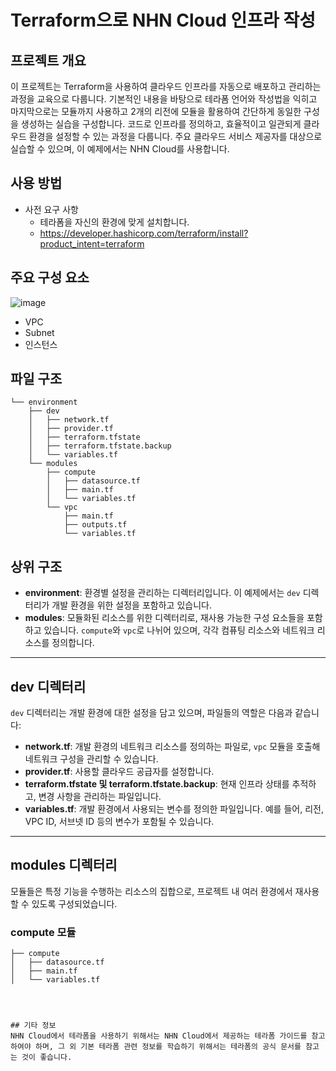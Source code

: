 # Terraform으로 NHN Cloud 인프라 작성

## 프로젝트 개요
이 프로젝트는 Terraform을 사용하여 클라우드 인프라를 자동으로 배포하고 관리하는 과정을 교육으로 다룹니다. 
기본적인 내용을 바탕으로 테라폼 언어와 작성법을 익히고 마지막으로는 모듈까지 사용하고 2개의 리전에 모듈을 활용하여 간단하게 동일한 구성을 생성하는 실습을 구성합니다. 
코드로 인프라를 정의하고, 효율적이고 일관되게 클라우드 환경을 설정할 수 있는 과정을 다룹니다. 주요 클라우드 서비스 제공자를 대상으로 실습할 수 있으며, 이 예제에서는 NHN Cloud를 사용합니다.

## 사용 방법 
* 사전 요구 사항
  - 테라폼을 자신의 환경에 맞게 설치합니다.
  - https://developer.hashicorp.com/terraform/install?product_intent=terraform 

## 주요 구성 요소 
![image](https://github.com/user-attachments/assets/02b62531-b72d-4a70-9af4-a5c5d5779232)

* VPC
* Subnet
* 인스턴스
## 파일 구조
```plaintext
└── environment
    ├── dev
    │   ├── network.tf
    │   ├── provider.tf
    │   ├── terraform.tfstate
    │   ├── terraform.tfstate.backup
    │   └── variables.tf
    └── modules
        ├── compute
        │   ├── datasource.tf
        │   ├── main.tf
        │   └── variables.tf
        └── vpc
            ├── main.tf
            ├── outputs.tf
            └── variables.tf

```

## 상위 구조

- **environment**: 환경별 설정을 관리하는 디렉터리입니다. 이 예제에서는 `dev` 디렉터리가 개발 환경을 위한 설정을 포함하고 있습니다.
- **modules**: 모듈화된 리소스를 위한 디렉터리로, 재사용 가능한 구성 요소들을 포함하고 있습니다. `compute`와 `vpc`로 나뉘어 있으며, 각각 컴퓨팅 리소스와 네트워크 리소스를 정의합니다.

---

## dev 디렉터리

`dev` 디렉터리는 개발 환경에 대한 설정을 담고 있으며, 파일들의 역할은 다음과 같습니다:

- **network.tf**: 개발 환경의 네트워크 리소스를 정의하는 파일로, `vpc` 모듈을 호출해 네트워크 구성을 관리할 수 있습니다.
- **provider.tf**: 사용할 클라우드 공급자를 설정합니다.
- **terraform.tfstate 및 terraform.tfstate.backup**: 현재 인프라 상태를 추적하고, 변경 사항을 관리하는 파일입니다.
- **variables.tf**: 개발 환경에서 사용되는 변수를 정의한 파일입니다. 예를 들어, 리전, VPC ID, 서브넷 ID 등의 변수가 포함될 수 있습니다.

---

## modules 디렉터리

모듈들은 특정 기능을 수행하는 리소스의 집합으로, 프로젝트 내 여러 환경에서 재사용할 수 있도록 구성되었습니다.

### compute 모듈

```plaintext
├── compute
│   ├── datasource.tf
│   ├── main.tf
│   └── variables.tf




## 기타 정보 
NHN Cloud에서 테라폼을 사용하기 위해서는 NHN Cloud에서 제공하는 테라폼 가이드를 참고하여야 하며, 그 외 기본 테라폼 관련 정보를 학습하기 위해서는 테라폼의 공식 문서를 참고는 것이 좋습니다. 
